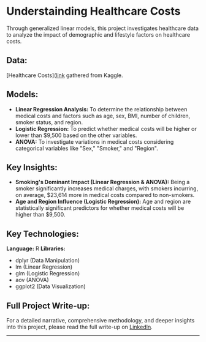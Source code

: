 # Understainding Healthcare Costs
Through generalized linear models, this project investigates healthcare data to analyze the impact of demographic and lifestyle factors on healthcare costs.

## Data:
[Healthcare Costs]([link](https://www.kaggle.com/datasets/mirichoi0218/insurance) gathered from Kaggle.

## Models:
- **Linear Regression Analysis:** To determine the relationship between medical costs and factors such as age, sex, BMI, number of children, smoker status, and region.
- **Logistic Regression:** To predict whether medical costs will be higher or lower than $9,500 based on the other variables.
- **ANOVA:** To investigate variations in medical costs considering categorical variables like "Sex," "Smoker," and "Region".

## Key Insights:
-	**Smoking's Dominant Impact (Linear Regression & ANOVA):** Being a smoker significantly increases medical charges, with smokers incurring, on average, $23,614 more in medical costs compared to non-smokers.
-	**Age and Region Influence (Logistic Regression):** Age and region are statistically significant predictors for whether medical costs will be higher than $9,500.

## Key Technologies:
**Language:** R
**Libraries:** 
- dplyr (Data Manipulation)
- lm (Linear Regression)
- glm (Logistic Regression)
- aov (ANOVA)
- ggplot2 (Data Visualization) 

## Full Project Write-up:
For a detailed narrative, comprehensive methodology, and deeper insights into this project, please read the full write-up on [LinkedIn](https://www.linkedin.com/in/gaelmotahernandez/details/projects/1731117659564/single-media-viewer/?profileId=ACoAAD0sr1oBRU-g7rHenPy0sFhxgU6vSvExSdU).

---
